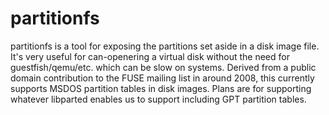 partitionfs
===========

partitionfs is a tool for exposing the partitions set aside in a disk image file.  It's very useful for can-openering a virtual disk without the need for guestfish/qemu/etc. which can be slow on systems.  Derived from a public domain contribution to the FUSE mailing list in around 2008, this currently supports MSDOS partition tables in disk images.  Plans are for supporting whatever libparted enables us to support including GPT partition tables.
